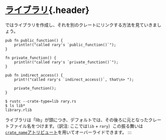 # [ライブラリ](#ライブラリ){.header}

ではライブラリを作成し、それを別のクレートにリンクする方法を見ていきましょう。

``` {.rust .ignore}
pub fn public_function() {
    println!("called rary's `public_function()`");
}

fn private_function() {
    println!("called rary's `private_function()`");
}

pub fn indirect_access() {
    print!("called rary's `indirect_access()`, that\n> ");

    private_function();
}
```

``` shell
$ rustc --crate-type=lib rary.rs
$ ls lib*
library.rlib
```

ライブラリは「lib」が頭につき、デフォルトでは、その後ろに元となったクレートファイル名をつけます。（訳注:
ここでは`lib` +
`rary`）この振る舞いは[`crate_name`アトリビュート](../attribute/crate.html)を用いてオーバーライドできます。
:::

